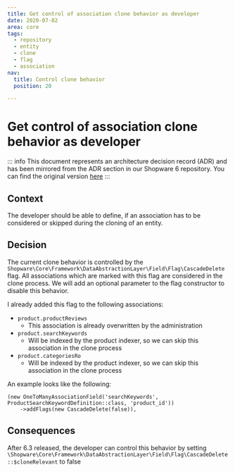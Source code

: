 ```yaml
---
title: Get control of association clone behavior as developer
date: 2020-07-02
area: core
tags:
  - repository
  - entity
  - clone
  - flag
  - association
nav:
  title: Control clone behavior
  position: 20

---
```


# Get control of association clone behavior as developer

::: info
This document represents an architecture decision record (ADR) and has been mirrored from the ADR section in our Shopware 6 repository.
You can find the original version [here](https://github.com/shopware/platform/blob/trunk/adr/2020-07-02-control-clone-behavior.md)
:::

## Context
The developer should be able to define, if an association has to be considered or skipped during the cloning of an entity.

## Decision
The current clone behavior is controlled by the `Shopware\Core\Framework\DataAbstractionLayer\Field\Flag\CascadeDelete` flag.
All associations which are marked with this flag are considered in the clone process.
We will add an optional parameter to the flag constructor to disable this behavior.

I already added this flag to the following associations:
* `product.productReviews` 
    * This association is already overwritten by the administration
* `product.searchKeywords` 
    * Will be indexed by the product indexer, so we can skip this association in the clone process
* `product.categoriesRo` 
    * Will be indexed by the product indexer, so we can skip this association in the clone process

An example looks like the following:
```
(new OneToManyAssociationField('searchKeywords', ProductSearchKeywordDefinition::class, 'product_id'))
    ->addFlags(new CascadeDelete(false)),
```

## Consequences
After 6.3 released, the developer can control this behavior by setting `\Shopware\Core\Framework\DataAbstractionLayer\Field\Flag\CascadeDelete::$cloneRelevant` to false
